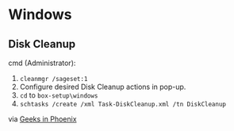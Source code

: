 # Windows

## Disk Cleanup

cmd (Administrator):
 1. `cleanmgr /sageset:1`
 2. Configure desired Disk Cleanup actions in pop-up.
 1. `cd` to `box-setup\windows`
 2. `schtasks /create /xml Task-DiskCleanup.xml /tn DiskCleanup`

via [Geeks in Phoenix](https://www.geeksinphoenix.com/blog/post/2015/09/09/clean-up-windows-10-with-disk-cleanup.aspx)